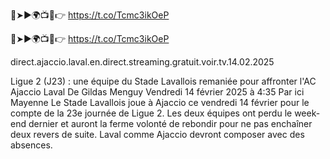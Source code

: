 🔴➤►🌍📺📱👉 https://t.co/Tcmc3ikOeP

🔴➤►🌍📺📱👉 https://t.co/Tcmc3ikOeP



direct.ajaccio.laval.en.direct.streaming.gratuit.voir.tv.14.02.2025


Ligue 2 (J23) : une équipe du Stade Lavallois remaniée pour affronter l'AC Ajaccio
Laval
De Gildas Menguy
Vendredi 14 février 2025 à 4:35
Par ici Mayenne
Le Stade Lavallois joue à Ajaccio ce vendredi 14 février pour le compte de la 23e journée de Ligue 2. Les deux équipes ont perdu le week-end dernier et auront la ferme volonté de rebondir pour ne pas enchaîner deux revers de suite. Laval comme Ajaccio devront composer avec des absences.

